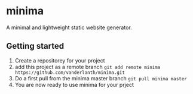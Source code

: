 # minima
A minimal and lightweight static website generator.

## Getting started
1. Create a repositorey for your project
2. add this project as a remote branch `git add remote minima https://github.com/vanderlanth/minima.git`
3. Do a first pull from the minima master branch `git pull minima master`
4. You are now ready to use minima for your prject
